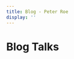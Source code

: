 ```yaml
---
title: Blog - Peter Roe
display: ''
---
```


<div class="prose m-auto mb-8 select-none">
  <h1 class="mb-0">
    Blog
    <router-link to="/talks" class="opacity-20 hover:opacity-50 !border-none !font-400">Talks</router-link>
  </h1>
</div>

<ClientOnly>
  <Plum/>
</ClientOnly>

<ListPosts />
